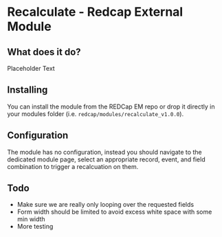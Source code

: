 # Recalculate - Redcap External Module

## What does it do?

Placeholder Text

## Installing

You can install the module from the REDCap EM repo or drop it directly in your modules folder (i.e. `redcap/modules/recalculate_v1.0.0`).

## Configuration

The module has no configuration, instead you should navigate to the dedicated module page, select an appropriate record, event, and field combination to trigger a recalcuation on them.

## Todo 

* Make sure we are really only looping over the requested fields
* Form width should be limited to avoid excess white space with some min width
* More testing